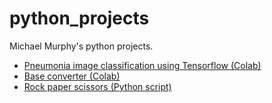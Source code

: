 # python_projects

Michael Murphy's python projects.

- [Pneumonia image classification using Tensorflow (Colab)](https://colab.research.google.com/github/michaeltm365/python_projects/blob/main/PneumoniaDetection_github.ipynb)
- [Base converter (Colab)](https://colab.research.google.com/github/michaeltm365/python_projects/blob/main/base_converter.ipynb)
- [Rock paper scissors (Python script)](https://github.com/michaeltm365/python_projects/blob/main/rockpaperscissors.py)
